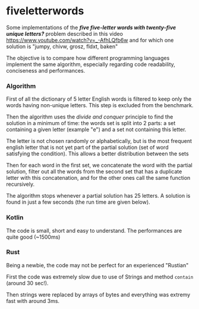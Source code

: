 # fiveletterwords

Some implementations of the  ***five five-letter words with twenty-five unique letters?*** problem described in this 
video https://www.youtube.com/watch?v=_-AfhLQfb6w and for which one solution is "jumpy, chivw, grosz, fldxt, baken"

The objective is to compare how different programming languages implement the same algorithm, especially
regarding code readability, conciseness and performances.

### Algorithm

First of all the dictionary of 5 letter English words is filtered to keep only the words having non-unique letters. 
This step is excluded from the benchmark.

Then the algorithm uses the *divide and conquer* principle to find the solution in a minimum of time: the words set is
split into 2 parts: a set containing a given letter (example "e") and a set not containing this letter.

The letter is not chosen randomly or alphabetically, but is the most frequent english letter that is not yet part of the 
partial solution (set of word satisfying the condition). This allows a better distribution between the sets 

Then for each word in the first set, we concatenate the word with the partial solution, filter out all the words from the 
second set that has a duplicate letter with this concatenation, and for the other ones call the same function recursively.

The algorithm stops whenever a partial solution has 25 letters. A solution is found in just a few seconds (the run time 
are given below).


### Kotlin

The code is small, short and easy to understand. The performances are quite good (~1500ms)

### Rust

Being a newbie, the code may not be perfect for an experienced "Rustian"

First the code was extremely slow due to use of Strings and method `contain` (around 30 sec!). 

Then strings were replaced by arrays of bytes and everything was extremy fast with around 3ms.
